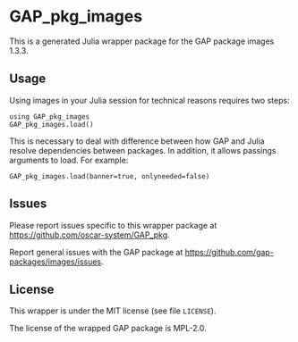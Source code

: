 # GAP_pkg_images

This is a generated Julia wrapper package for the GAP package images 1.3.3.

## Usage

Using images in your Julia session for technical reasons requires two steps:

    using GAP_pkg_images
    GAP_pkg_images.load()

This is necessary to deal with difference between how GAP and Julia
resolve dependencies between packages. In addition, it allows passings
arguments to load. For example:

    GAP_pkg_images.load(banner=true, onlyneeded=false)

## Issues

Please report issues specific to this wrapper package at <https://github.com/oscar-system/GAP_pkg>.

Report general issues with the GAP package at <https://github.com/gap-packages/images/issues>.

## License

This wrapper is under the MIT license (see file `LICENSE`).

The license of the wrapped GAP package is MPL-2.0.
